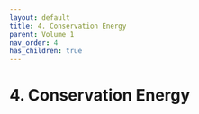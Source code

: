 ```yaml
---
layout: default
title: 4. Conservation Energy
parent: Volume 1
nav_order: 4
has_children: true
---
```

# 4. Conservation Energy

